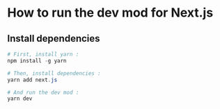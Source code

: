 # How to run the dev mod for Next.js

## Install dependencies

```powershell
# First, install yarn :
npm install -g yarn

# Then, install dependencies :
yarn add next.js

# And run the dev mod :
yarn dev
```
